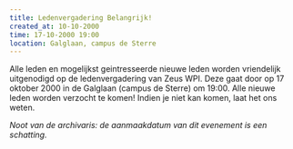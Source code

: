 ```yaml
---
title: Ledenvergadering Belangrijk!
created_at: 10-10-2000
time: 17-10-2000 19:00
location: Galglaan, campus de Sterre
---
```


Alle leden en mogelijkst geintresseerde nieuwe leden worden vriendelijk uitgenodigd op de ledenvergadering van Zeus WPI. Deze gaat door op 17 oktober 2000 in de Galglaan (campus de Sterre) om 19:00. Alle nieuwe leden worden verzocht te komen! Indien je niet kan komen, laat het ons weten.

_Noot van de archivaris: de aanmaakdatum van dit evenement is een schatting._